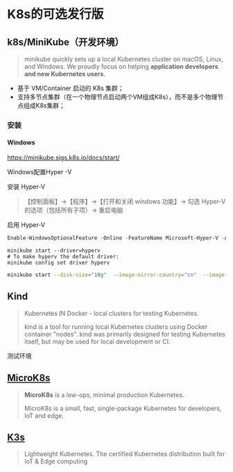 # K8s的可选发行版

## k8s/MiniKube（开发环境）

> minikube quickly sets up a local Kubernetes cluster on macOS, Linux, and Windows. We proudly focus on helping **application developers and new Kubernetes users**.

- 基于 VM/Container 启动的 K8s 集群；
- 支持多节点集群（在一个物理节点启动两个VM组成K8s），而不是多个物理节点组成K8s集群；

### 安装

#### Windows

https://minikube.sigs.k8s.io/docs/start/

Windows配置Hyper -V

安装 Hyper-V

> 【控制面板】->【程序】->【打开和关闭 windows 功能】-> 勾选 Hyper-V 的选项（包括所有子项）-> 重启电脑

启用 Hyper-V

```powershell
Enable-WindowsOptionalFeature -Online -FeatureName Microsoft-Hyper-V -All
```



```shell
minikube start --driver=hyperv 
# To make hyperv the default driver:
minikube config set driver hyperv
```



```bash
minikube start --disk-size="10g"  --image-mirror-country="cn"  --image-repository="registry.cn-hangzhou.aliyuncs.com/google_containers"
```



## Kind

> Kubernetes IN Docker - local clusters for testing Kubernetes.
>
> kind is a tool for running local Kubernetes clusters using Docker container "nodes". kind was primarily designed for testing Kubernetes itself, but may be used for local development or CI.

测试环境

## [MicroK8s](https://github.com/canonical/microk8s)

> **MicroK8s** is a low-ops, minimal production Kubernetes.
>
> MicroK8s is a small, fast, single-package Kubernetes for developers, IoT and edge.



## [K3s](https://github.com/k3s-io/k3s/)

> Lightweight Kubernetes. The certified Kubernetes distribution built for IoT & Edge computing

